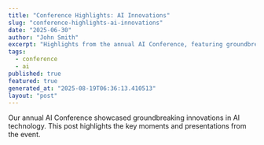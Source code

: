 ```yaml
---
title: "Conference Highlights: AI Innovations"
slug: "conference-highlights-ai-innovations"
date: "2025-06-30"
author: "John Smith"
excerpt: "Highlights from the annual AI Conference, featuring groundbreaking innovations."
tags:
  - conference
  - ai
published: true
featured: true
generated_at: "2025-08-19T06:36:13.410513"
layout: "post"
---
```


Our annual AI Conference showcased groundbreaking innovations in AI technology. This post highlights the key moments and presentations from the event.